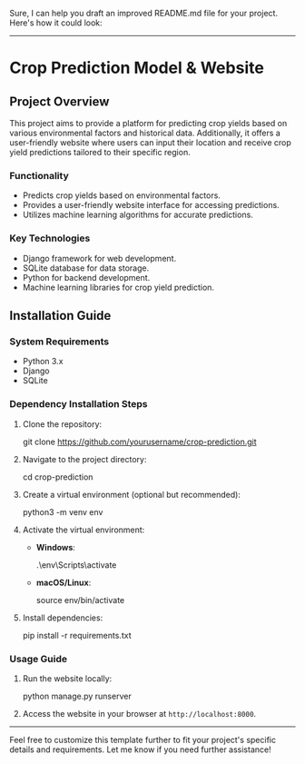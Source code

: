 Sure, I can help you draft an improved README.md file for your project. Here's how it could look:

---

# Crop Prediction Model & Website

## Project Overview

This project aims to provide a platform for predicting crop yields based on various environmental factors and historical data. Additionally, it offers a user-friendly website where users can input their location and receive crop yield predictions tailored to their specific region.

### Functionality

- Predicts crop yields based on environmental factors.
- Provides a user-friendly website interface for accessing predictions.
- Utilizes machine learning algorithms for accurate predictions.

### Key Technologies

- Django framework for web development.
- SQLite database for data storage.
- Python for backend development.
- Machine learning libraries for crop yield prediction.

## Installation Guide

### System Requirements

- Python 3.x
- Django
- SQLite

### Dependency Installation Steps

1. Clone the repository:

    git clone https://github.com/yourusername/crop-prediction.git

2. Navigate to the project directory:

    cd crop-prediction

3. Create a virtual environment (optional but recommended):

    python3 -m venv env
4. Activate the virtual environment:

    - **Windows**:

        .\env\Scripts\activate

    - **macOS/Linux**:

        source env/bin/activate

5. Install dependencies:

    pip install -r requirements.txt

### Usage Guide

1. Run the website locally:

    python manage.py runserver

2. Access the website in your browser at `http://localhost:8000`.

---

Feel free to customize this template further to fit your project's specific details and requirements. Let me know if you need further assistance!